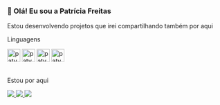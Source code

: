 ### 👋 Olá! Eu sou a Patrícia Freitas 
Estou desenvolvendo projetos que irei compartilhando também por aqui 

<div style="display: inline_block">
  <p>Linguagens</p> 
<img aligh="center" alt="paty_HTML" height="30" widht="40" widht="40" src="https://cdn.jsdelivr.net/gh/devicons/devicon@latest/icons/html5/html5-original.svg"/>
<img aligh="center" alt="paty_CSS" height="30" widht="40" widht="40" src="https://cdn.jsdelivr.net/gh/devicons/devicon@latest/icons/css3/css3-original.svg">
<img aligh="center" alt="paty_JavaScript" height="30" widht="40" widht="40" src="https://cdn.jsdelivr.net/gh/devicons/devicon@latest/icons/javascript/javascript-original.svg"/>
<img aligh="center" alt="paty_python" height="30" widht="40" widht="40" src="https://cdn.jsdelivr.net/gh/devicons/devicon@latest/icons/python/python-original.svg" />
 </div>
<br>

<div>
  <p>Estou por aqui</p> 
  <a href="https://www.linkedin.com/in/patyfreitasbr"><img src="https://img.shields.io/badge/LinkedIn-0077B5?style=for-the-badge&logo=linkedin&logoColor=white" target="_blank"></>
  <a href="https://www.instagram.com/patyfreitasbr"><img src="https://img.shields.io/badge/Instagram-E4405F?style=for-the-badge&logo=instagram&logoColor=white" target="_blank"></>
 <a href="https://www.youtube.com/@patyfreitasbr"><img src="https://img.shields.io/badge/YouTube-FF0000?style=for-the-badge&logo=youtube&logoColor=white" target="_blank"></>
</div>
 





